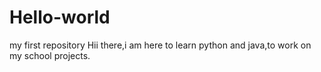 # Hello-world
my first repository
Hii there,i am here to learn python and java,to work on my school projects.
